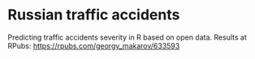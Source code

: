 # Russian traffic accidents
Predicting traffic accidents severity in R based on open data.
Results at RPubs: https://rpubs.com/georgy_makarov/633593
